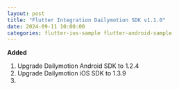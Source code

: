 ```yaml
---
layout: post
title: "Flutter Integration Dailymotion SDK v1.1.0"
date: 2024-09-11 10:00:00
categories: flutter-ios-sample flutter-android-sample
---
```


**Added**
1. Upgrade Dailymotion Android SDK to 1.2.4
2. Upgrade Dailymotion iOS SDK to 1.3.9
3.
